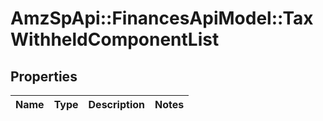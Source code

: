 # AmzSpApi::FinancesApiModel::TaxWithheldComponentList

## Properties
Name | Type | Description | Notes
------------ | ------------- | ------------- | -------------

